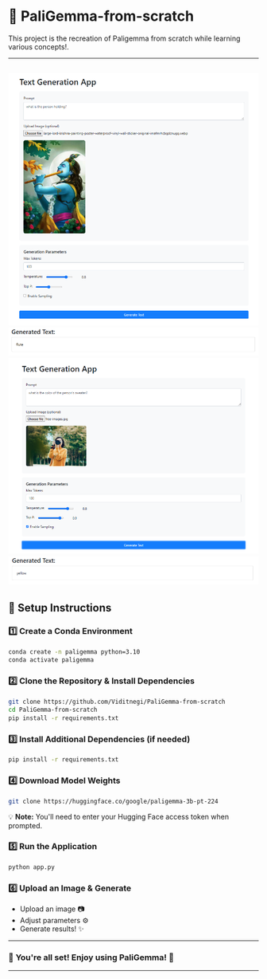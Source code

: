 # 🌟 PaliGemma-from-scratch

This project is the recreation of Paligemma from scratch while learning various concepts!.

---
![alt text](images/{A5BA6342-794F-43CF-A8AA-5837C86BDEED}.png)
![alt text](images/{ABC2C437-9924-4118-ACB7-197DAEC81ECB}.png)
![alt text](images/{E6596B16-98C5-470E-AB49-8B330527CFA2}.png)
![alt text](images/{EFB502E1-0170-4AED-B9AC-42CBB98F551A}.png)
---
## 🚀 Setup Instructions

### 1️⃣ Create a Conda Environment
```bash
conda create -n paligemma python=3.10
conda activate paligemma
```

### 2️⃣ Clone the Repository & Install Dependencies
```bash
git clone https://github.com/Viditnegi/PaliGemma-from-scratch
cd PaliGemma-from-scratch
pip install -r requirements.txt
```

### 3️⃣ Install Additional Dependencies (if needed)
```bash
pip install -r requirements.txt
```

### 4️⃣ Download Model Weights
```bash
git clone https://huggingface.co/google/paligemma-3b-pt-224
```
💡 **Note:** You'll need to enter your Hugging Face access token when prompted.

### 5️⃣ Run the Application
```bash
python app.py
```

### 6️⃣ Upload an Image & Generate
- Upload an image 📷  
- Adjust parameters ⚙️  
- Generate results! ✨  

---

### 🎯 **You're all set! Enjoy using PaliGemma!** 🎯

---
